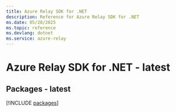 ```yaml
---
title: Azure Relay SDK for .NET
description: Reference for Azure Relay SDK for .NET
ms.date: 05/28/2025
ms.topic: reference
ms.devlang: dotnet
ms.service: azure-relay
---
```

# Azure Relay SDK for .NET - latest
## Packages - latest
[!INCLUDE [packages](relay-index.md)]